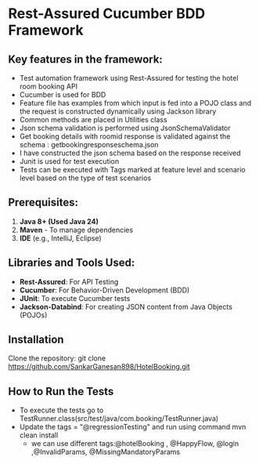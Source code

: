 # Rest-Assured Cucumber BDD Framework

## Key features in the framework:

* Test automation framework using Rest-Assured for testing the hotel room booking API
* Cucumber is used for BDD
* Feature file has examples from which input is fed into a POJO class and the request is constructed dynamically using Jackson library
* Common methods are placed in Utilities class
* Json schema validation is performed using JsonSchemaValidator
* Get booking details with roomid response is validated against the schema : getbookingresponseschema.json
* I have constructed the json schema based on the response received
* Junit is used for test execution
* Tests can be executed with Tags marked at feature level and scenario level based on the type of test scenarios

## 

## Prerequisites:

1. **Java 8+  (Used Java 24)** 
2. **Maven** - To manage dependencies
3. **IDE** (e.g., IntelliJ, Eclipse)

## 

## Libraries and Tools Used:

* **Rest-Assured**: For API Testing
* **Cucumber**: For Behavior-Driven Development (BDD)
* **JUnit**: To execute Cucumber tests
* **Jackson-Databind**: For creating JSON content from Java Objects (POJOs)



## Installation

Clone the repository: git clone https://github.com/SankarGanesan898/HotelBooking.git





## How to Run the Tests

* To execute the tests go to TestRunner.class(src/test/java/com.booking/TestRunner.java)
* Update the tags = "@regressionTesting" and run using command mvn clean install
  - we can use different tags:@hotelBooking , @HappyFlow, @login ,@InvalidParams, @MissingMandatoryParams
